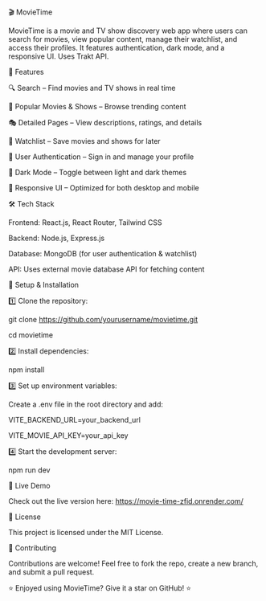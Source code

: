 🎬 MovieTime

MovieTime is a movie and TV show discovery web app where users can search for movies, view popular content, manage their watchlist, and access their profiles. It features authentication, dark mode, and a responsive UI. Uses Trakt API.

🚀 Features

🔍 Search – Find movies and TV shows in real time

🌟 Popular Movies & Shows – Browse trending content

🎭 Detailed Pages – View descriptions, ratings, and details

📜 Watchlist – Save movies and shows for later

🔐 User Authentication – Sign in and manage your profile

🌙 Dark Mode – Toggle between light and dark themes

📱 Responsive UI – Optimized for both desktop and mobile

🛠️ Tech Stack

Frontend: React.js, React Router, Tailwind CSS

Backend: Node.js, Express.js

Database: MongoDB (for user authentication & watchlist)

API: Uses external movie database API for fetching content

🎯 Setup & Installation

1️⃣ Clone the repository:

git clone https://github.com/yourusername/movietime.git

cd movietime

2️⃣ Install dependencies:

npm install

3️⃣ Set up environment variables:

Create a .env file in the root directory and add:


VITE_BACKEND_URL=your_backend_url

VITE_MOVIE_API_KEY=your_api_key

4️⃣ Start the development server:

npm run dev

🔗 Live Demo

Check out the live version here: https://movie-time-zfid.onrender.com/

📜 License

This project is licensed under the MIT License.


🤝 Contributing

Contributions are welcome! Feel free to fork the repo, create a new branch, and submit a pull request.

⭐ Enjoyed using MovieTime? Give it a star on GitHub! ⭐
